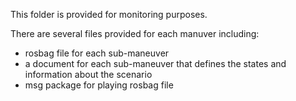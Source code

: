This folder is provided for monitoring purposes.

There are several files provided for each manuver including:
- rosbag file for each sub-maneuver
- a document for each sub-maneuver that defines the states and information about the scenario
- msg package for playing rosbag file
